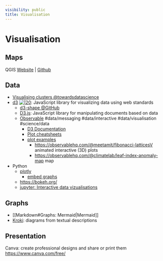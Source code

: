 ```yaml
---
visibility: public
title: Visualisation
---
```

# Visualisation

## Maps

QGIS [Website](https://qgis.org/en/site/index.html) | [Github](https://github.com/qgis/QGIS)

## Data

- [Visualising clusters @towardsdatascience](https://towardsdatascience.com/best-practices-for-visualizing-your-cluster-results-20a3baac7426)
- [d3]() [![|20](github.png)](https://github.com/d3/d3): JavaScript library for visualizing data using web standards
    - [d3-shape @GitHub](https://github.com/d3/d3-shape)
    - [D3.js](https://d3js.org/): JavaScript library for manipulating documents based on data
    - [Observable](https://observablehq.com/) #data/messaging #data/interactive #data/visualisation #science/data
        - [D3 Documentation](https://observablehq.com/collection/@d3/documentation)
        - [Plot cheatsheets](https://observablehq.com/@observablehq/plot-cheatsheets?collection=@observablehq/plot-cheatsheets#)
        - [plot examples](https://observablehq.com/collection/@observablehq/plot-examples)
            - <https://observablehq.com/@meetamit/fibonacci-latticesV>
              animated interactive (3D) plots
            - <https://observablehq.com/@climatelab/leaf-index-anomaly-map>
              map
- Python
    - [plotly](https://plotly.com/)
        - [embed graphs](https://plotly.com/chart-studio-help/embed-graphs-in-websites/)
    - <https://bokeh.org/>
    - [jupyter: Interactive data vizualisations](https://jupyterbook.org/en/stable/interactive/interactive.html)

## Graphs

- [[Markdown#Graphs: Mermaid|Mermaid]]
- [Kroki](https://kroki.io/): diagrams from textual descriptions

## Presentation

Canva: create professional designs and share or print them
<https://www.canva.com/free/>
